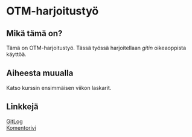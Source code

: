 # OTM-harjoitustyö
## Mikä tämä on?
Tämä on OTM-harjoitustyö. Tässä työssä harjoitellaan *gitin* oikeaoppista käyttöä.
## Aiheesta muualla
Katso kurssin ensimmäisen viikon laskarit.
## Linkkejä
[GitLog](/laskarit/viikko1/gitlog.txt)  
[Komentorivi](/laskarit/viikko1/komentorivi.txt)
